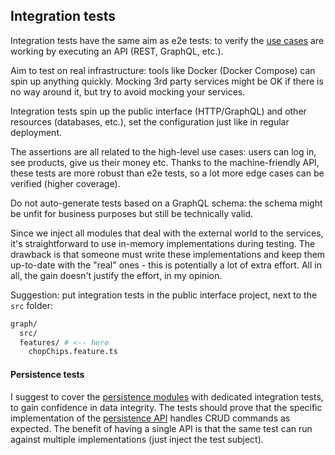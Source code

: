 ## Integration tests

Integration tests have the same aim as e2e tests: to verify the [use cases](../architecture/services.md) are working by executing an API (REST, GraphQL, etc.).

Aim to test on real infrastructure: tools like Docker (Docker Compose) can spin up anything quickly. Mocking 3rd party services might be OK if there is no way around it, but try to avoid mocking your services.

Integration tests spin up the public interface (HTTP/GraphQL) and other resources (databases, etc.), set the configuration just like in regular deployment.

The assertions are all related to the high-level use cases: users can log in, see products, give us their money etc. Thanks to the machine-friendly API, these tests are more robust than e2e tests, so a lot more edge cases can be verified (higher coverage).

Do not auto-generate tests based on a GraphQL schema: the schema might be unfit for business purposes but still be technically valid.

Since we inject all modules that deal with the external world to the services, it's straightforward to use in-memory implementations during testing. The drawback is that someone must write these implementations and keep them up-to-date with the "real" ones - this is potentially a lot of extra effort. All in all, the gain doesn't justify the effort, in my opinion.

Suggestion: put integration tests in the public interface project, next to the `src` folder:

```sh
graph/
  src/
  features/ # <-- here
    chopChips.feature.ts
```

#### Persistence tests

I suggest to cover the [persistence modules](../architecture/services.md) with dedicated integration tests, to gain confidence in data integrity.
The tests should prove that the specific implementation of the [persistence API](../architecture/persistence.md#persistenceApi) handles CRUD commands as expected. The benefit of having a single API is that the same test can run against multiple implementations (just inject the test subject).
